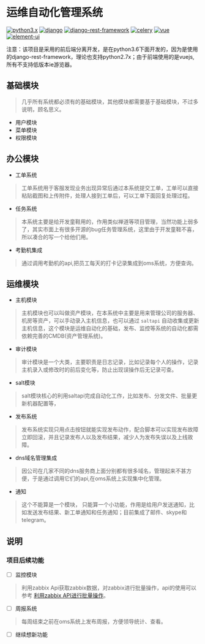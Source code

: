 # 运维自动化管理系统 #

[![python3.x](https://img.shields.io/badge/python-3.X-blue.svg)](https://www.python.org/)
[![django](https://img.shields.io/badge/django-1.11-blue.svg)](https://www.djangoproject.com/)
[![django-rest-framework](https://img.shields.io/badge/djangorestframework-3.6.3-blue.svg)](http://www.django-rest-framework.org/)
[![celery](https://img.shields.io/badge/celery-4.1.0-green.svg)](http://www.celeryproject.org/)
[![vue](https://img.shields.io/badge/vue-2.5.9-brightgreen.svg)](https://github.com/vuejs/vue)
[![element-ui](https://img.shields.io/badge/element--ui-2.0.7-brightgreen.svg)](https://github.com/ElemeFE/element)

注意：该项目是采用的前后端分离开发，是在python3.6下面开发的，因为是使用的django-rest-framework，理论也支持python2.7x；由于前端使用的是vuejs,所有不支持低版本ie游览器。

## 基础模块
> 几乎所有系统都必须有的基础模块，其他模块都需要基于基础模块，不过多说明，顾名思义。

- 用户模块
- 菜单模块
- 权限模块

## 办公模块
- 工单系统
> 工单系统用于客服发现业务出现异常后通过本系统提交工单，工单可以直接粘贴截图和上传附件，处理人接到工单后，可以工单下面回复处理过程。


- 任务系统
> 本系统主要是给开发童鞋用的，作用类似禅道等项目管理，当然功能上弱多了，其实市面上有很多开源的bug任务管理系统，这里由于开发童鞋不喜，所以凑合的写一个给他们用。

- 考勤机集成
> 通过调用考勤机的api,把员工每天的打卡记录集成到oms系统，方便查询。

## 运维模块
- 主机模块
> 主机模块也可以叫做资产模块，在本系统中主要是用来管理公司的服务器、机房等资产，可以手动录入主机信息，也可以通过 `saltapi` 自动收集或更新主机信息，这个模块是运维自动化的基础，发布、监控等系统的自动化都需依赖完善的CMDB(资产管理系统)。

- 审计模块
> 审计模块是一个大类，主要职责是日志记录，比如记录每个人的操作，记录主机录入或修改时的前后变化等，防止出现误操作后无记录可查。

- salt模块
> salt模块核心的利用saltapi完成自动化工作，比如发布、分发文件、批量更新机器配置等，

- 发布系统
> 发布系统实现只用点击按钮就能实现发布动作，配合脚本可以实现发布故障立即回滚，并且记录发布人以及发布结果，减少人为发布失误以及上线故障。

- dns域名管理集成
> 因公司在几家不同的dns服务商上面分别都有很多域名，管理起来不甚方便，于是通过调用它们的api,在oms系统上实现集中化管理。

- 通知
> 这个不能算是一个模块， 只能算一个小功能，作用是给用户发送通知，比如发送发布结果、新工单通知和任务通知；目前集成了邮件、skype和telegram。

## 说明

### 项目后续功能

- [ ] 监控模块
> 利用zabbix Api获取zabbix数据，对zabbix进行批量操作，api的使用可以参考 [利用zabbix API进行批量操作](https://www.jianshu.com/p/e087cace8ddf)。

- [ ] 周报系统
> 每周结束之前在oms系统上发布周报，方便领导统计、查看。

- [ ] 继续想新功能